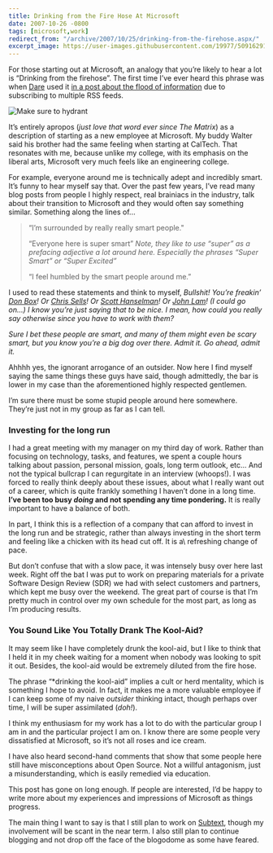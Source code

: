 ```yaml
---
title: Drinking from the Fire Hose At Microsoft
date: 2007-10-26 -0800
tags: [microsoft,work]
redirect_from: "/archive/2007/10/25/drinking-from-the-firehose.aspx/"
excerpt_image: https://user-images.githubusercontent.com/19977/50916291-933ef900-13ef-11e9-956f-054714d033ce.png
---
```


For those starting out at Microsoft, an analogy that you’re likely to hear a lot is “Drinking from the firehose”. The first time I’ve ever heard this phrase was when [Dare](http://www.25hoursaday.com/weblog/ "Dare Obasanjo's Blog") used
it [in a post about the flood of information](http://www.25hoursaday.com/weblog/PermaLink.aspx?guid=14d0413e-d0dc-4382-9ee9-57e95d7b3544 "NightCrawler Thoughts") due to subscribing to multiple RSS feeds.

![Make sure to hydrant](https://user-images.githubusercontent.com/19977/50916291-933ef900-13ef-11e9-956f-054714d033ce.png)

It’s entirely apropos (*just love that word ever since The Matrix*) as a description of starting as a new employee at Microsoft. My buddy Walter said his brother had the same feeling when starting at CalTech. That resonates with me, because unlike my college, with its emphasis on the liberal arts, Microsoft very much feels like an engineering college.

For example, everyone around me is technically adept and incredibly smart. It’s funny to hear myself say that. Over the past few years, I’ve read many blog posts from people I highly respect, real brainiacs in the industry, talk about their transition to Microsoft and they would often say something similar. Something along the lines of...

> “I’m surrounded by really really smart people."
>
> “Everyone here is super smart” *Note, they like to use “super” as a
> prefacing adjective a lot around here. Especially the phrases “Super
> Smart” or “Super Excited”* 
>
> “I feel humbled by the smart people around me.”

I used to read these statements and think to myself, *Bullshit! You’re freakin’ [*Don Box*](http://www.pluralsight.com/blogs/dbox/ "Don Box")! Or [*Chris Sells*](http://www.sellsbrothers.com/ "Chris Sells")! Or [*Scott Hanselman*](http://hanselman.com/blog/ "Scott Hanselman")! Or [*John Lam*](http://www.iunknown.com/ "IUnknown.com blog")! (I could go on...) I know you’re just saying that to be nice. I mean, how could you really say otherwise since you have to work with them?*

*Sure I bet these people are smart, and many of them might even be scary smart, but you know you’re a big dog over there. Admit it. Go ahead, admit it.*

Ahhhh yes, the ignorant arrogance of an outsider. Now here I find myself saying the same things these guys have said, though admittedly, the bar is lower in my case than the aforementioned highly respected gentlemen.

I’m sure there must be some stupid people around here somewhere. They’re just not in my group as far as I can tell.

### Investing for the long run

I had a great meeting with my manager on my third day of work. Rather than focusing on technology, tasks, and features, we spent a couple hours talking about passion, personal mission, goals, long term outlook, etc... And not the typical bullcrap I can regurgitate in an interview (whoops!). I was forced to really think deeply about these issues, about what I really want out of a career, which is quite frankly something I haven’t done in a long time. **I’ve been too busy *doing* and not spending any time pondering.** It is really important to have a balance of both.

In part, I think this is a reflection of a company that can afford to invest in the long run and be strategic, rather than always investing in the short term and feeling like a chicken with its head cut off. It is a\ refreshing change of pace.

But don’t confuse that with a slow pace, it was intensely busy over here last week. Right off the bat I was put to work on preparing materials for a private Software Design Review (SDR) we had with select customers and partners, which kept me busy over the weekend. The great part of course is that I’m pretty much in control over my own schedule for the most part, as long as I’m producing results.

### You Sound Like You Totally Drank The Kool-Aid?

It may seem like I have completely drunk the kool-aid, but I like to think that I held it in my cheek waiting for a moment when nobody was looking to spit it out. Besides, the kool-aid would be extremely diluted from the fire hose.

The phrase “*drinking the kool-aid” implies a cult or herd mentality, which is something I hope to avoid. In fact, it makes me a more valuable employee if I can keep some of my naive *outsider* thinking intact, though perhaps over time, I will be super assimilated (*doh!*).

I think my enthusiasm for my work has a lot to do with the particular group I am in and the particular project I am on. I know there are some people very dissatisfied at Microsoft, so it’s not all roses and ice cream.

I have also heard second-hand comments that show that some people here still have misconceptions about Open Source. Not a willful antagonism, just a misunderstanding, which is easily remedied via education.

This post has gone on long enough. If people are interested, I’d be happy to write more about my experiences and impressions of Microsoft as things progress.

The main thing I want to say is that I still plan to work on [Subtext](http://subtextproject.com/ "Subtext"), though my involvement will be scant in the near term. I also still plan to continue blogging and not drop off the face of the blogodome as some have feared.

